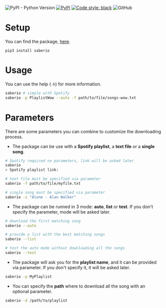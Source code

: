![PyPI - Python Version](https://img.shields.io/pypi/pyversions/saberio)
[![PyPI](https://img.shields.io/pypi/v/nepox?color=red)](https://pypi.org/project/saberio/)
[![Code style: black](https://img.shields.io/badge/code%20style-black-000000.svg)](https://github.com/psf/black)
![GitHub](https://img.shields.io/github/license/mortafix/pysaber)

# Setup
You can find the package, [here](https://pypi.org/project/saberio/).
```
pip3 install saberio
```

# Usage
You can use the help (`-h`) for more information.
```bash
saberio # simple with Spotify
saberio -p PlaylistWow --auto -f path/to/file/songs-wow.txt
```

# Parameters
There are some parameters you can combine to customize the downloading process.

* The package can be use with a **Spotify playlist**, a **text file** or a **single song**.
```bash
# Spotify required no parameters, link will be asked later
saberio
> Spotify playlist link:

# text file must be specified via parameter
saberio -f path/to/file/myfile.txt

# single song must be specified via parameter
saberio -s "Alone - Alan Walker"
```

* The package can be runned in 3 mode: **auto**, **list** or **test**. If you don't specify the parameter, mode will be asked later.
```bash
# download the first matching song
saberio --auto

# provide a list with the best matching songs
saberio --list

# test the auto mode without downloading all the songs
saberio --test
```

* The package will ask you for the **playlist name**, and it can be provided via parameter. If you don't specify it, it will be asked later.
```bash
saberio -p MyPlaylist
```

* You can specify the **path** where to download all the song with an optional parameter.
```bash
saberio -d /path/to/playlist
```